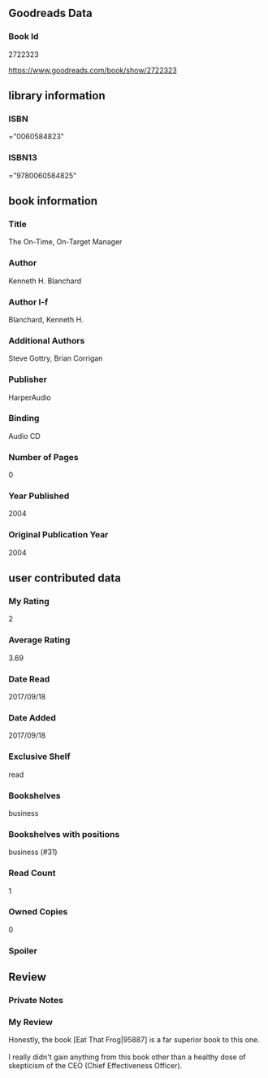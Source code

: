 <!-- This template shows how to bulk convert all columns of data into one markdown file -->
<!-- caveat: KeyError if there's a mismatch. Empty values output nothing -->

## Goodreads Data

### Book Id 

2722323

https://www.goodreads.com/book/show/2722323

## library information

### ISBN 
="0060584823"

### ISBN13 
="9780060584825"

## book information

### Title
The On-Time, On-Target Manager

### Author 
Kenneth H. Blanchard

### Author l-f 
Blanchard, Kenneth H.

### Additional Authors
Steve Gottry, Brian Corrigan

### Publisher 
HarperAudio

### Binding
Audio CD

### Number of Pages
0

### Year Published
2004

### Original Publication Year 
2004

## user contributed data

### My Rating
2

### Average Rating
3.69

### Date Read
2017/09/18

### Date Added
2017/09/18

### Exclusive Shelf
read

### Bookshelves
business

### Bookshelves with positions
business (#31)

### Read Count
1

### Owned Copies
0

### Spoiler 


## Review

### Private Notes


### My Review
Honestly, the book [Eat That Frog|95887] is a far superior book to this one.<br/><br/>I really didn't gain anything from this book other than a healthy dose of skepticism of the CEO (Chief Effectiveness Officer).